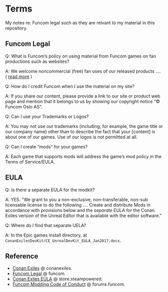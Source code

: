 # Terms

My notes re: Funcom legal such as they are relvant to my material in this repository.

## Funcom Legal

Q: What is Funcom’s policy on using material from Funcom games on fan productions such as websites?

A: We welcome noncommercial (free) fan uses of our released products .... ( [read more](https://www.funcom.com/legal/) )

Q: How do I credit Funcom when I use the material on my site?

A: If you share our content, please provide a link to our site or product web page and mention that it belongs to us by showing our copyright notice “© Funcom Oslo AS”.

Q: Can I use your Trademarks or Logos?

A: You may not use our trademarks (including, for example, the game title or our company name) other than to describe the fact that your [content] is about one of our games. Use of our logos is not permitted at all.

Q: Can I create “mods” for your games?

A: Each game that supports mods will address the game’s mod policy in the Terms of Service/EULA.   

## EULA

Q: Is there a separate EULA for the modkit?

A: YES. "We grant to you a non-exclusive, non-transferable, non-sub licensable license to do the following .... Create and distribute Mods in accordance with provisions below and the _separate_ EULA for the Conan Exiles version of the Unreal Editor that is available with the editor software."

Q: Where do I find that separate UELA?

A: In the Epic games install directory, at `ConanExilesDevKit/CE_UnrealDevKit_EULA_Jan2017.docx`.

## Reference

- [Conan Exiles](https://www.conanexiles.com/) @ conanexiles.
- [Funcom Legal](https://www.funcom.com/legal/) @ funcom.
- [Conan Exiles EULA](https://store.steampowered.com//eula/440900_eula_0) @ store.steampowered.
- [Funcom Modding Code of Conduct](https://forums.funcom.com/t/funcom-modding-code-of-conduct/244006) @ forums.funcom.
